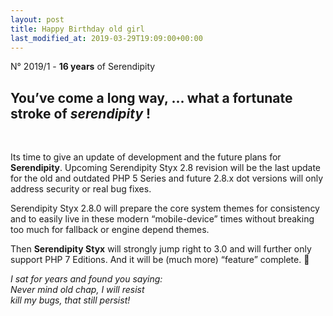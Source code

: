 ```yaml
---
layout: post
title: Happy Birthday old girl
last_modified_at: 2019-03-29T19:09:00+00:00
---
```


N° 2019/1 - **16 years** of Serendipity

<div markdown="1">
 <div>

<h2>You’ve come a long way, ... what a fortunate stroke of <em>serendipity</em> !</h2><br>

<p>Its time to give an update of development and the future plans for <strong>Serendipity</strong>. Upcoming Serendipity Styx 2.8 revision will be the last update for the old and outdated PHP 5 Series and future 2.8.x dot versions will only address security or real bug fixes.</p>

<p>Serendipity Styx 2.8.0 will prepare the core system themes for consistency and to easily live in these modern “mobile-device” times without breaking too much for fallback or engine depend themes.</p>

<p>Then <strong>Serendipity Styx</strong> will strongly jump right to 3.0 and will further only support PHP 7 Editions. And it will be (much more) “feature” complete. 🙂</p>

<p><em>I sat for years and found you saying:<br>Never mind old chap, I will resist<br>kill my bugs, that still persist!</em></p>

 </div>
</div>


